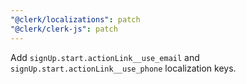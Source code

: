```yaml
---
"@clerk/localizations": patch
"@clerk/clerk-js": patch
---
```


Add `signUp.start.actionLink__use_email` and `signUp.start.actionLink__use_phone` localization keys.
